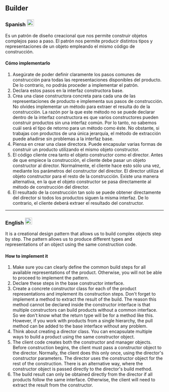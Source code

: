 ## Builder

### Spanish <img src="https://cdn.staticaly.com/gh/hjnilsson/country-flags/master/svg/es.svg" width="22" />
Es un patrón de diseño creacional que nos permite construir objetos complejos paso a paso. El patrón nos permite producir distintos tipos y representaciones de un objeto empleando el mismo código de construcción.

#### Cómo implementarlo
1. Asegúrate de poder definir claramente los pasos comunes de construcción para todas las representaciones disponibles del producto. De lo contrario, no podrás proceder a implementar el patrón.
2. Declara estos pasos en la interfaz constructora base.
3. Crea una clase constructora concreta para cada una de las representaciones de producto e implementa sus pasos de construcción.   No olvides implementar un método para extraer el resulta do de la construcción. La razón por la que este método no se puede declarar dentro de la interfaz constructora es que varios constructores pueden construir productos sin una interfaz común. Por lo tanto, no sabemos cuál será el tipo de retorno para un método como éste. No obstante, si trabajas con productos de una única jerarquía, el método de extracción puede añadirse sin problemas a la interfaz base.
4. Piensa en crear una clase directora. Puede encapsular varias formas de construir un producto utilizando el mismo objeto constructor.
5. El código cliente crea tanto el objeto constructor como el director. Antes de que empiece la construcción, el cliente debe pasar un objeto constructor al director. Normalmente, el cliente hace esto sólo una vez, mediante los parámetros del constructor del director. El director utiliza el objeto constructor para el resto de la construcción. Existe una manera alternativa, en la que el objeto constructor se pasa directamente al método de construcción del director.
6. El resultado de la construcción tan solo se puede obtener directamente del director si todos los productos siguen la misma interfaz. De lo contrario, el cliente deberá extraer el resultado del constructor.


---


### English <img src="https://cdn.staticaly.com/gh/hjnilsson/country-flags/master/svg/gb.svg" width="22" />
It is a creational design pattern that allows us to build complex objects step by step. The pattern allows us to produce different types and representations of an object using the same construction code.

#### How to implement it
1. Make sure you can clearly define the common build steps for all available representations of the product. Otherwise, you will not be able to proceed to implement the pattern.
2. Declare these steps in the base constructor interface.
3. Create a concrete constructor class for each of the product representations and implement its construction steps. Don't forget to implement a method to extract the result of the build. The reason this method cannot be declared inside the constructor interface is that multiple constructors can build products without a common interface. So we don't know what the return type will be for a method like this. However, if you work with products from a single hierarchy, the pull method can be added to the base interface without any problem.
4. Think about creating a director class. You can encapsulate multiple ways to build a product using the same constructor object.
5. The client code creates both the constructor and manager objects. Before construction begins, the client must pass a constructor object to the director. Normally, the client does this only once, using the director's constructor parameters. The director uses the constructor object for the rest of the construction. There is an alternative way, where the constructor object is passed directly to the director's build method.
6. The build result can only be obtained directly from the director if all products follow the same interface. Otherwise, the client will need to extract the result from the constructor.
